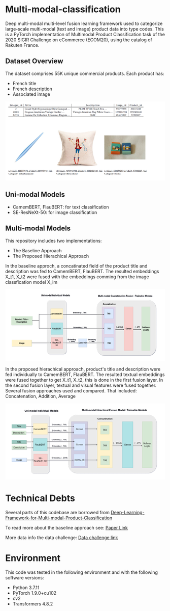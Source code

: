 # Multi-modal-classification
Deep multi-modal multi-level fusion learning framework used to categorize large-scale multi-modal (text and image) product data into type codes.
This is a PyTorch implementation of Multimodal Product Classification task of the 2020 SIGIR Challenge on eCommerce (ECOM20), using the catalog of Rakuten France. 

## Dataset Overview 

The dataset comprises 55K unique commercial products. Each product has: 
- French title
- French description 
- Associated image

![alt text](https://github.com/SaraFattouh/Multi-modal-classification/blob/master/Example_products.png)

## Uni-modal Models
- CamemBERT, FlauBERT: for text classification
- SE-ResNeXt-50: for image classification

## Multi-modal Models

This repository includes two implementations: 
- The Baseline Approach
- The Proposed Hierachical Approach

In the baseline approch, a concatinated field of the product title and description was fed to CamemBERT, FlauBERT. The resulted embeddings X_t1, X_t2 were fused with the embeddings comming from the image classfication model X_im

![alt text](https://github.com/SaraFattouh/Multi-modal-classification/blob/master/Baseline.png)


In the proposed hierachical approach, product's title and description were fed individually to CamemBERT, FlauBERT. The resulted textual embeddings were fused together to get X_t1, X_t2, this is done in the first fusion layer. In the second fusion layer, textual and visual features were fused together. Several fusion approaches used and compared. That included: Concatenation, Addition, Average 

![alt text](https://github.com/SaraFattouh/Multi-modal-classification/blob/master/Multi-modal.png)

# Technical Debts

Several parts of this codebase are borrowed from [Deep-Learning-Framework-for-Multi-modal-Product-Classification](https://github.com/depshad/Deep-Learning-Framework-for-Multi-modal-Product-Classification) 


To read more about the baseline approach see: [Paper Link](https://sigir-ecom.github.io/ecom20DCPapers/SIGIR_eCom20_DC_paper_8.pdf) 

More data info the data challenge: [Data challenge link](https://sigir-ecom.github.io/ecom2020/index.html) 

# Environment 
This code was tested in the following environment and with the following software versions:
- Python 3.7.11
- PyTorch 1.9.0+cu102
- cv2
- Transformers 4.8.2






